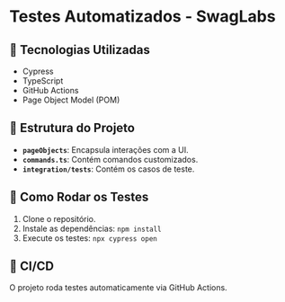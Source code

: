 # Testes Automatizados - SwagLabs

## 📌 Tecnologias Utilizadas
- Cypress
- TypeScript
- GitHub Actions
- Page Object Model (POM)

## 📌 Estrutura do Projeto
- **`pageObjects`**: Encapsula interações com a UI.
- **`commands.ts`**: Contém comandos customizados.
- **`integration/tests`**: Contém os casos de teste.

## 📌 Como Rodar os Testes
1. Clone o repositório.
2. Instale as dependências: `npm install`
3. Execute os testes: `npx cypress open`

## 📌 CI/CD
O projeto roda testes automaticamente via GitHub Actions.

